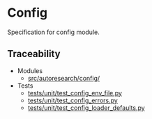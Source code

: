# Config

Specification for config module.

## Traceability

- Modules
  - [src/autoresearch/config/][m1]
- Tests
  - [tests/unit/test_config_env_file.py][t1]
  - [tests/unit/test_config_errors.py][t2]
  - [tests/unit/test_config_loader_defaults.py][t3]

[m1]: ../../src/autoresearch/config/
[t1]: ../../tests/unit/test_config_env_file.py
[t2]: ../../tests/unit/test_config_errors.py
[t3]: ../../tests/unit/test_config_loader_defaults.py
